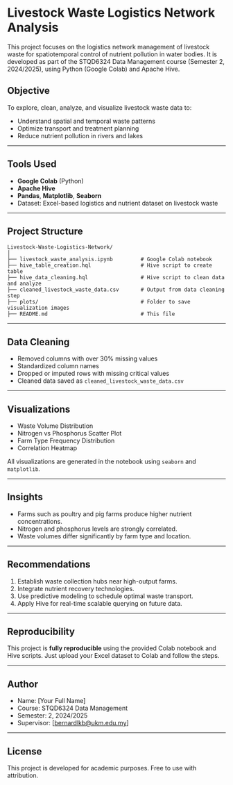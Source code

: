 
# Livestock Waste Logistics Network Analysis

This project focuses on the logistics network management of livestock waste for spatiotemporal control of nutrient pollution in water bodies. It is developed as part of the STQD6324 Data Management course (Semester 2, 2024/2025), using Python (Google Colab) and Apache Hive.

## Objective

To explore, clean, analyze, and visualize livestock waste data to:
- Understand spatial and temporal waste patterns
- Optimize transport and treatment planning
- Reduce nutrient pollution in rivers and lakes

---

## Tools Used

- **Google Colab** (Python)
- **Apache Hive**
- **Pandas**, **Matplotlib**, **Seaborn**
- Dataset: Excel-based logistics and nutrient dataset on livestock waste

---

## Project Structure

```
Livestock-Waste-Logistics-Network/
│
├── livestock_waste_analysis.ipynb         # Google Colab notebook
├── hive_table_creation.hql                # Hive script to create table
├── hive_data_cleaning.hql                 # Hive script to clean data and analyze
├── cleaned_livestock_waste_data.csv       # Output from data cleaning step
├── plots/                                 # Folder to save visualization images
├── README.md                              # This file
```

---

## Data Cleaning

- Removed columns with over 30% missing values
- Standardized column names
- Dropped or imputed rows with missing critical values
- Cleaned data saved as `cleaned_livestock_waste_data.csv`

---

## Visualizations

- Waste Volume Distribution
- Nitrogen vs Phosphorus Scatter Plot
- Farm Type Frequency Distribution
- Correlation Heatmap

All visualizations are generated in the notebook using `seaborn` and `matplotlib`.

---

## Insights

- Farms such as poultry and pig farms produce higher nutrient concentrations.
- Nitrogen and phosphorus levels are strongly correlated.
- Waste volumes differ significantly by farm type and location.

---

## Recommendations

1. Establish waste collection hubs near high-output farms.
2. Integrate nutrient recovery technologies.
3. Use predictive modeling to schedule optimal waste transport.
4. Apply Hive for real-time scalable querying on future data.

---

## Reproducibility

This project is **fully reproducible** using the provided Colab notebook and Hive scripts. Just upload your Excel dataset to Colab and follow the steps.

---

## Author

- Name: [Your Full Name]
- Course: STQD6324 Data Management
- Semester: 2, 2024/2025
- Supervisor: [bernardlkb@ukm.edu.my]

---

## License

This project is developed for academic purposes. Free to use with attribution.
